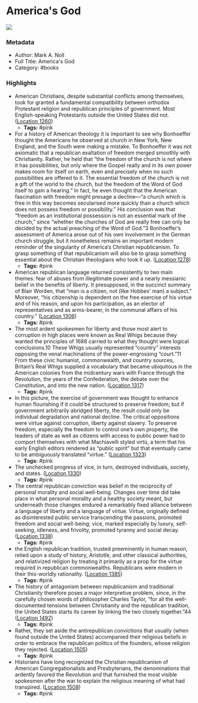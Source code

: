 # America's God

![](https://images-na.ssl-images-amazon.com/images/I/51s40E4ZibL._SL200_.jpg)

### Metadata

- Author: Mark A. Noll
- Full Title: America's God
- Category: #books

### Highlights

- American Christians, despite substantial conflicts among themselves, took for granted a fundamental compatibility between orthodox Protestant religion and republican principles of government. Most English-speaking Protestants outside the United States did not. ([Location 1260](https://readwise.io/to_kindle?action=open&asin=B0057CZ59M&location=1260))
    - **Tags:** #pink
- For a history of American theology it is important to see why Bonhoeffer thought the Americans he observed at church in New York, New England, and the South were making a mistake. To Bonhoeffer it was not axiomatic that a republican exaltation of freedom merged smoothly with Christianity. Rather, he held that “the freedom of the church is not where it has possibilities, but only where the Gospel really and in its own power makes room for itself on earth, even and precisely when no such possibilities are offered to it. The essential freedom of the church is not a gift of the world to the church, but the freedom of the Word of God itself to gain a hearing.” In fact, he even thought that the American fascination with freedom might presage a decline—“a church which is free in this way becomes secularised more quickly than a church which does not possess freedom or possibility.” His conclusion was that “freedom as an institutional possession is not an essential mark of the church,” since “whether the churches of God are really free can only be decided by the actual preaching of the Word of God.”3 Bonhoeffer’s assessment of America arose out of his own involvement in the German church struggle, but it nonetheless remains an important modern reminder of the singularity of America’s Christian republicanism. To grasp something of that republicanism will also be to grasp something essential about the Christian theologians who took it up. ([Location 1278](https://readwise.io/to_kindle?action=open&asin=B0057CZ59M&location=1278))
    - **Tags:** #pink
- American republican language returned consistently to two main themes: fear of abuses from illegitimate power and a nearly messianic belief in the benefits of liberty. It presupposed, in the succinct summary of Blair Worden, that “man is a citizen, not (like Hobbes’ man) a subject.” Moreover, “his citizenship is dependent on the free exercise of his virtue and of his reason, and upon his participation, as an elector of representatives and as arms-bearer, in the communal affairs of his country.” ([Location 1306](https://readwise.io/to_kindle?action=open&asin=B0057CZ59M&location=1306))
    - **Tags:** #pink
- The most ardent spokesmen for liberty and those most alert to corruption in high places were known as Real Whigs because they wanted the principles of 1688 carried to what they thought were logical conclusions.10 These Whigs usually represented “country” interests opposing the venal machinations of the power-engrossing “court.”11 From these civic humanist, commonwealth, and country sources, Britain’s Real Whigs supplied a vocabulary that became ubiquitous in the American colonies from the midcentury wars with France through the Revolution, the years of the Confederation, the debate over the Constitution, and into the new nation. ([Location 1317](https://readwise.io/to_kindle?action=open&asin=B0057CZ59M&location=1317))
    - **Tags:** #pink
- In this picture, the exercise of government was thought to enhance human flourishing if it could be structured to preserve freedom; but if government arbitrarily abridged liberty, the result could only be individual degradation and national decline. The critical oppositions were virtue against corruption, liberty against slavery. To preserve freedom, especially the freedom to control one’s own property, the leaders of state as well as citizens with access to public power had to comport themselves with what Machiavelli styled virtù, a term that his early English editors rendered as “public spirit” but that eventually came to be ambiguously translated “virtue.” ([Location 1323](https://readwise.io/to_kindle?action=open&asin=B0057CZ59M&location=1323))
    - **Tags:** #pink
- The unchecked progress of vice, in turn, destroyed individuals, society, and states. ([Location 1330](https://readwise.io/to_kindle?action=open&asin=B0057CZ59M&location=1330))
    - **Tags:** #pink
- The central republican conviction was belief in the reciprocity of personal morality and social well-being. Changes over time did take place in what personal morality and a healthy society meant, but underneath those changes endured a remarkably fixed alliance between a language of liberty and a language of virtue. Virtue, originally defined as disinterested public service transcending the passions, promoted freedom and social well-being; vice, marked especially by luxury, self-seeking, idleness, and frivolity, promoted tyranny and social decay. ([Location 1338](https://readwise.io/to_kindle?action=open&asin=B0057CZ59M&location=1338))
    - **Tags:** #pink
- the English republican tradition, trusted preeminently in human reason, relied upon a study of history, Aristotle, and other classical authorities, and relativized religion by treating it primarily as a prop for the virtue required in republican commonwealths. Republicans were modern in their this-worldly rationality. ([Location 1385](https://readwise.io/to_kindle?action=open&asin=B0057CZ59M&location=1385))
    - **Tags:** #pink
- The history of antagonism between republicanism and traditional Christianity therefore poses a major interpretive problem, since, in the carefully chosen words of philosopher Charles Taylor, “for all the well-documented tensions between Christianity and the republican tradition, the United States starts its career by linking the two closely together.”44 ([Location 1492](https://readwise.io/to_kindle?action=open&asin=B0057CZ59M&location=1492))
    - **Tags:** #pink
- Rather, they set aside the antirepublican convictions that usually (when found outside the United States) accompanied their religious beliefs in order to embrace the republican politics of the founders, whose religion they rejected. ([Location 1505](https://readwise.io/to_kindle?action=open&asin=B0057CZ59M&location=1505))
    - **Tags:** #pink
- Historians have long recognized the Christian republicanism of American Congregationalists and Presbyterians, the denominations that ardently favored the Revolution and that furnished the most visible spokesmen after the war to explain the religious meaning of what had transpired. ([Location 1508](https://readwise.io/to_kindle?action=open&asin=B0057CZ59M&location=1508))
    - **Tags:** #pink
